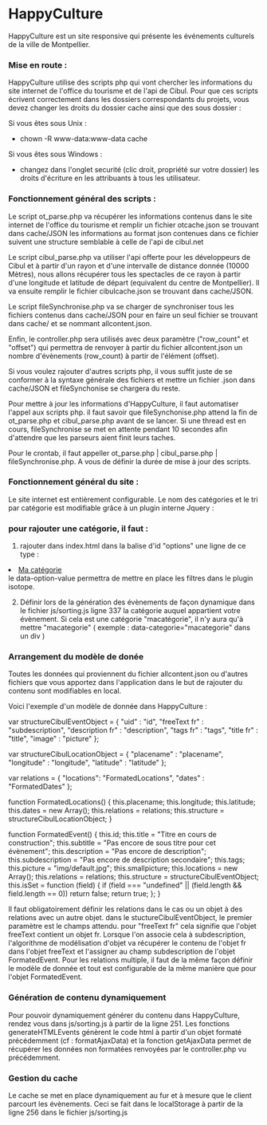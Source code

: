 HappyCulture
============

HappyCulture est un site responsive qui présente les événements culturels de la ville de Montpellier.

### Mise en route :

HappyCulture utilise des scripts php qui vont chercher les informations du site internet de l'office du tourisme et de l'api de Cibul. Pour que ces scripts écrivent correctement dans les dossiers correspondants du projets, vous devez changer les droits du dossier cache ainsi que des sous dossier : 

Si vous êtes sous Unix : 

* chown -R www-data:www-data cache

Si vous êtes sous Windows :

* changez dans l'onglet securité (clic droit, propriété sur votre dossier) les droits d'écriture en les attribuants à tous les utilisateur.

### Fonctionnement général des scripts :

Le script ot_parse.php va récupérer les informations contenus dans le site internet de l'office du tourisme et remplir un fichier otcache.json se trouvant dans cache/JSON les informations au format json contenues dans ce fichier suivent une structure semblable à celle de l'api de cibul.net

Le script cibul_parse.php va utiliser l'api offerte pour les développeurs de Cibul et à partir d'un rayon et d'une intervalle de distance donnée (10000 Mètres), nous allons récupérer tous les spectacles de ce rayon à partir d'une longitude et latitude de départ (equivalent du centre de Montpellier). Il va ensuite remplir le fichier cibulcache.json se trouvant dans cache/JSON.

Le script fileSynchronise.php va se charger de synchroniser tous les fichiers contenus dans cache/JSON pour en faire un seul fichier se trouvant dans cache/ et se nommant allcontent.json.

Enfin, le controller.php sera utilisés avec deux paramètre ("row_count" et "offset") qui permettra de renvoyer à partir du fichier allcontent.json un nombre d'évènements (row_count) à partir de l'élément (offset).

Si vous voulez rajouter d'autres scripts php, il vous suffit juste de se conformer à la syntaxe générale des fichiers et mettre un fichier .json dans cache/JSON et fileSynchonise se chargera du reste. 

Pour mettre à jour les informations d'HappyCulture, il faut automatiser l'appel aux scripts php. il faut savoir que fileSynchonise.php attend la fin de ot_parse.php et cibul_parse.php avant de se lancer. Si une thread est en cours, fileSynchronise se met en attente pendant 10 secondes afin d'attendre que les parseurs aient finit leurs taches.

Pour le crontab, il faut appeller ot_parse.php | cibul_parse.php | fileSynchronise.php. A vous de définir la durée de mise à jour des scripts.

### Fonctionnement général du site : 

Le site internet est entièrement configurable. Le nom des catégories et le tri par catégorie est modifiable grâce à un plugin interne Jquery :

### pour rajouter une catégorie, il faut : 

1) rajouter dans index.html dans la balise d'id "options" une ligne de ce type :

<li><a href="#filter" data-option-value="macategorie" class="selected button orange glo\
ssy">Ma catégorie</a></li>
le data-option-value permettra de mettre en place les filtres dans le plugin isotope. 

2) Définir lors de la génération des évènements de façon dynamique dans le fichier js/sorting.js ligne 337 la catégorie auquel appartient votre évènement. Si cela est une catégorie "macatégorie", il n'y aura qu'à mettre "macategorie" ( exemple : data-categorie="macategorie" dans un div )

### Arrangement du modèle de donée 

Toutes les données qui proviennent du fichier allcontent.json ou d'autres fichiers que vous apportez dans l'application dans le but de rajouter du contenu sont modifiables en local. 

Voici l'exemple d'un modèle de donnée dans HappyCulture :

var structureCibulEventObject = {
	"uid"	: "id",
	"freeText fr" : "subdescription",
	"description fr" : "description",
	"tags fr" : "tags",
	"title fr" : "title",
	"image" : "picture"
};

var structureCibulLocationObject = {
	"placename" : "placename",
	"longitude" : "longitude",
	"latitude" 	: "latitude"
};


var relations = {
	"locations": "FormatedLocations",
	"dates" : "FormatedDates"
};

function FormatedLocations() {
	this.placename;
	this.longitude;
	this.latitude;
	this.dates = new Array();
	this.relations = relations;
	this.structure = structureCibulLocationObject;
}

function FormatedEvent() {
	this.id;
	this.title = "Titre en cours de construction";
	this.subtitle = "Pas encore de sous titre pour cet évènement";
	this.description = "Pas encore de description";
	this.subdescription = "Pas encore de description secondaire";
	this.tags;
	this.picture = "img/default.jpg";
	this.smallpicture;
	this.locations = new Array();
	this.relations = relations;
	this.structure = structureCibulEventObject;
	this.isSet = function (field) {
		if (field === "undefined" || (field.length && field.length == 0))
			return false;
		return true;
	};
}

Il faut obligatoirement définir les relations dans le cas ou un objet à des relations avec un autre objet. 
dans le stuctureCibulEventObject, le premier paramètre est le champs attendu. pour "freeText fr" cela signifie que l'objet freeText contient un objet fr. Lorsque l'on associe cela à subdescription, l'algorithme de modélisation d'objet va récupérer le contenu de l'objet fr dans l'objet freeText et l'assigner au champ subdescription de l'objet FormatedEvent. Pour les relations multiple, il faut de la même façon définir le modèle de donnée et tout est configurable de la même manière que pour l'objet FormatedEvent.


### Génération de contenu dynamiquement

Pour pouvoir dynamiquement générer du contenu dans HappyCulture, rendez vous dans js/sorting.js à partir de la ligne 251. Les fonctions generateHTMLEvents génèrent le code html à partir d'un objet formaté précédemment (cf : formatAjaxData) et la fonction getAjaxData permet de récupérer les données non formatées renvoyées par le controller.php vu précédemment.

### Gestion du cache

Le cache se met en place dynamiquement au fur et à mesure que le client parcourt les évènements. Ceci se fait dans le localStorage à partir de la ligne 256 dans le fichier js/sorting.js